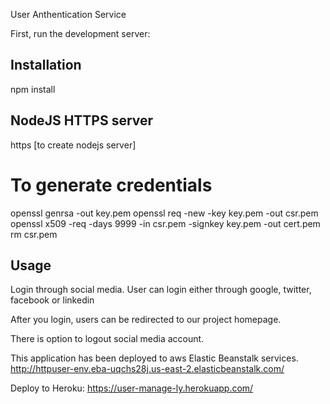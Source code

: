 User Anthentication Service 

First, run the development server: 
## Installation
npm install 

## NodeJS HTTPS server 
https [to create nodejs server] 

# To generate credentials 
openssl genrsa -out key.pem
openssl req -new -key key.pem -out csr.pem
openssl x509 -req -days 9999 -in csr.pem -signkey key.pem -out cert.pem
rm csr.pem

## Usage
Login through social media.
User can login either through google, twitter, facebook or linkedin 

After you login, users can be redirected to our project homepage.

There is option to logout social media account. 

This application has been deployed to aws Elastic Beanstalk services. 
http://httpuser-env.eba-uqchs28j.us-east-2.elasticbeanstalk.com/

Deploy to Heroku: https://user-manage-ly.herokuapp.com/
